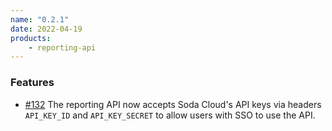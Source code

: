 ```yaml
---
name: "0.2.1"
date: 2022-04-19
products:
    - reporting-api
---
```


### Features

- [#132](https://github.com/sodadata/reporting/issues/132) The reporting API now accepts Soda Cloud's API keys via headers `API_KEY_ID` and `API_KEY_SECRET` to allow users with SSO to use the API.
